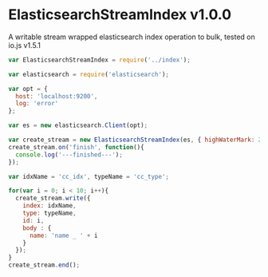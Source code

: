 # ElasticsearchStreamIndex v1.0.0

A writable stream wrapped elasticsearch index operation to bulk, tested on io.js v1.5.1

```javascript
var ElasticsearchStreamIndex = require('../index');

var elasticsearch = require('elasticsearch');

var opt = {
  host: 'localhost:9200',
  log: 'error'
};

var es = new elasticsearch.Client(opt);

var create_stream = new ElasticsearchStreamIndex(es, { highWaterMark: 2 });
create_stream.on('finish', function(){
  console.log('---finished---');
});

var idxName = 'cc_idx', typeName = 'cc_type';

for(var i = 0; i < 10; i++){
  create_stream.write({
    index: idxName,
    type: typeName,
    id: i,
    body : {
      name: 'name _ ' + i
    }
  });
}
create_stream.end();
```
